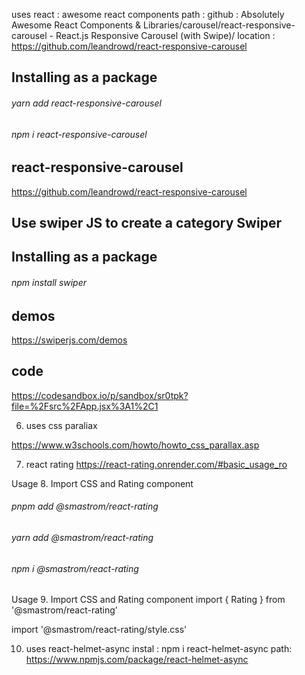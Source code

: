 uses react : awesome react components
path : github : Absolutely Awesome React Components & Libraries/carousel/react-responsive-carousel - React.js Responsive Carousel (with Swipe)/
location : <a href='https://github.com/leandrowd/react-responsive-carousel'> https://github.com/leandrowd/react-responsive-carousel</a>
 
 <h2>Installing as a package</h2>
 <h6>yarn add react-responsive-carousel </h6>
 <h6>npm i react-responsive-carousel </h6>

 <h2>react-responsive-carousel</h2>
  <a href='https://github.com/leandrowd/react-responsive-carousel'> https://github.com/leandrowd/react-responsive-carousel</a>

 <h2>Use swiper JS to create a category Swiper</h2>

 <h2>Installing as a package</h2>
 <h6>npm install swiper</h6>
 
 <h2>demos</h2>

  <a href='https://swiperjs.com/demos'> https://swiperjs.com/demos</a>

 <h2>code</h2>

  <a href='https://codesandbox.io/p/sandbox/sr0tpk?file=%2Fsrc%2FApp.jsx%3A1%2C1'> https://codesandbox.io/p/sandbox/sr0tpk?file=%2Fsrc%2FApp.jsx%3A1%2C1</a>

6. uses css paraliax

  <a href='https://www.w3schools.com/howto/howto_css_parallax.asp'>https://www.w3schools.com/howto/howto_css_parallax.asp</a>

  7. react rating
  <a href='https://react-rating.onrender.com/#basic_usage_ro'>https://react-rating.onrender.com/#basic_usage_ro</a>

 Usage
8. Import CSS and Rating component
   <h6>pnpm add @smastrom/react-rating</h6>
   <h6>yarn add @smastrom/react-rating</h6>
   <h6>npm i @smastrom/react-rating</h6>

   Usage
9. Import CSS and Rating component
import { Rating } from '@smastrom/react-rating'

import '@smastrom/react-rating/style.css'

10. uses react-helmet-async
instal : npm i react-helmet-async
path:
<a href='https://www.npmjs.com/package/react-helmet-async' >https://www.npmjs.com/package/react-helmet-async</a>